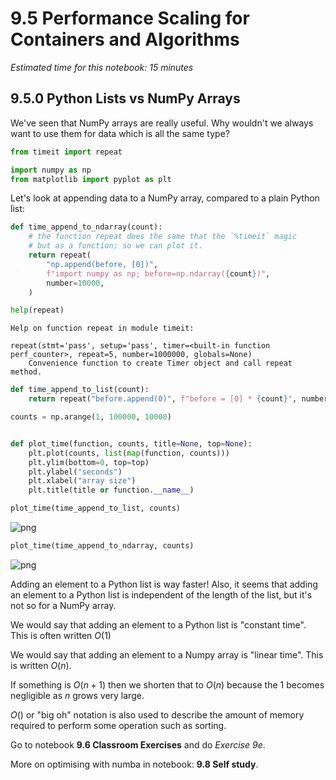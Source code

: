 # 9.5 Performance Scaling for Containers and Algorithms

*Estimated time for this notebook: 15 minutes*

## 9.5.0 Python Lists vs NumPy Arrays

We've seen that NumPy arrays are really useful. Why wouldn't we always want to use them for data which is all the same type?


```python
from timeit import repeat

import numpy as np
from matplotlib import pyplot as plt
```

Let's look at appending data to a NumPy array, compared to a plain Python list:


```python
def time_append_to_ndarray(count):
    # the function repeat does the same that the `%timeit` magic
    # but as a function; so we can plot it.
    return repeat(
        "np.append(before, [0])",
        f"import numpy as np; before=np.ndarray({count})",
        number=10000,
    )
```


```python
help(repeat)
```

    Help on function repeat in module timeit:

    repeat(stmt='pass', setup='pass', timer=<built-in function perf_counter>, repeat=5, number=1000000, globals=None)
        Convenience function to create Timer object and call repeat method.




```python
def time_append_to_list(count):
    return repeat("before.append(0)", f"before = [0] * {count}", number=10000)
```


```python
counts = np.arange(1, 100000, 10000)


def plot_time(function, counts, title=None, top=None):
    plt.plot(counts, list(map(function, counts)))
    plt.ylim(bottom=0, top=top)
    plt.ylabel("seconds")
    plt.xlabel("array size")
    plt.title(title or function.__name__)
```


```python
plot_time(time_append_to_list, counts)
```



![png](/Users/lbokeria/Documents/hack_week_2023/reginald/data_processing/rse_course_modules/module09_programming_for_speed/09_05_performance_scaling_10_0.png)




```python
plot_time(time_append_to_ndarray, counts)
```



![png](/Users/lbokeria/Documents/hack_week_2023/reginald/data_processing/rse_course_modules/module09_programming_for_speed/09_05_performance_scaling_11_0.png)



Adding an element to a Python list is way faster! Also, it seems that adding an element to a Python list is independent of the length of the list, but it's not so for a NumPy array.

We would say that adding an element to a Python list is "constant time". This is often written $O(1)$

We would say that adding an element to a Numpy array is "linear time". This is written $O(n)$.

If something is $O(n + 1)$ then we shorten that to $O(n)$ because the $1$ becomes negligible as $n$ grows very large.

$O()$ or "big oh" notation is also used to describe the amount of memory required to perform some operation such as sorting.

Go to notebook **9.6 Classroom Exercises** and do *Exercise 9e*.

More on optimising with numba in notebook: **9.8 Self study**.
